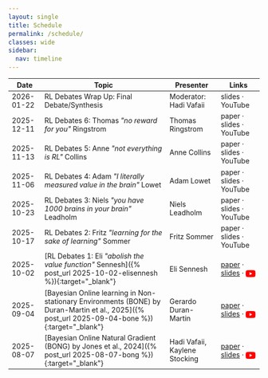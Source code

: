 ```yaml
---
layout: single
title: Schedule
permalink: /schedule/
classes: wide
sidebar:
  nav: timeline
---
```


| Date       | Topic                      | Presenter | Links               |
|------------|----------------------------|------------|----------------------|
| 2026-01-22 | RL Debates Wrap Up: Final Debate/Synthesis | Moderator: Hadi Vafaii | slides · YouTube |
| 2025-12-11 | RL Debates 6: Thomas <em>"no reward for you"</em> Ringstrom | Thomas Ringstrom | paper · slides · YouTube |
| 2025-11-13 | RL Debates 5: Anne <em>"not everything is RL"</em> Collins | Anne Collins | paper · slides · YouTube |
| 2025-11-06 | RL Debates 4: Adam <em>"I literally measured value in the brain"</em> Lowet | Adam Lowet | paper · slides · YouTube |
| 2025-10-23 | RL Debates 3: Niels <em>"you have 1000 brains in your brain"</em> Leadholm | Niels Leadholm | paper · slides · YouTube |
| 2025-10-17 | RL Debates 2: Fritz <em>"learning for the sake of learning"</em> Sommer | Fritz Sommer | paper · slides · YouTube |
| 2025-10-02 | [RL Debates 1: Eli <em>"abolish the value function"</em> Sennesh]({% post_url 2025-10-02-elisennesh %}){:target="_blank"} | Eli Sennesh | <a href="https://www.sciencedirect.com/science/article/abs/pii/S0301051121002350" target="_blank" rel="noopener noreferrer">paper</a> · <a href="https://drive.google.com/file/d/1wTbQW6BxwcsxuxtLvrinK_4XZYt8Xzti/view?usp=sharing" target="_blank" rel="noopener noreferrer">slides</a> · <a href="https://youtu.be/E0A0v53SeQU?si=V0Gdwck9hgEtacRK" target="_blank" rel="noopener noreferrer"><img src="/assets/images/logo_youtube.svg" alt="YouTube" style="height: 1em; vertical-align: middle;"></a> |
| 2025-09-04 | [Bayesian Online learning in Non-stationary Environments (BONE) by Duran-Martin et al., 2025]({% post_url 2025-09-04-bone %}){:target="_blank"} | Gerardo Duran-Martin | <a href="https://openreview.net/forum?id=osesw2V10u" target="_blank" rel="noopener noreferrer">paper</a> · <a href="https://grdm.io/posts/bone-slides/" target="_blank" rel="noopener noreferrer">slides</a> · <a href="https://youtu.be/49PPmv9IK0E?si=EjCJU8kXwEA5z_bU" target="_blank" rel="noopener noreferrer"><img src="/assets/images/logo_youtube.svg" alt="YouTube" style="height: 1em; vertical-align: middle;"></a> |
| 2025-08-07 | [Bayesian Online Natural Gradient (BONG) by Jones et al., 2024]({% post_url 2025-08-07-bong %}){:target="_blank"} | Hadi Vafaii, Kaylene Stocking | <a href="https://openreview.net/forum?id=E7en5DyO2G" target="_blank" rel="noopener noreferrer">paper</a> · <a href="https://drive.google.com/file/d/1YD0HDtTBUvmry8DZ85P0pq8qKntsUFUt/view?usp=sharing" target="_blank" rel="noopener noreferrer">slides</a> · <a href="https://youtu.be/efc70z3bGlc?si=Q_P9GD38H8VhQkOJ" target="_blank" rel="noopener noreferrer"><img src="/assets/images/logo_youtube.svg" alt="YouTube" style="height: 1em; vertical-align: middle;"></a> |